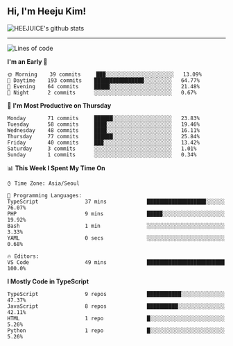 ## Hi, I'm Heeju Kim!

![HEEJUICE's github stats](https://github-readme-stats.vercel.app/api?username=HEEJUICE&show_icons=true)

---
<!--START_SECTION:waka-->
![Lines of code](https://img.shields.io/badge/From%20Hello%20World%20I%27ve%20Written-0%20lines%20of%20code-blue)

**I'm an Early 🐤** 

```text
🌞 Morning    39 commits     ███░░░░░░░░░░░░░░░░░░░░░░   13.09% 
🌆 Daytime    193 commits    ████████████████░░░░░░░░░   64.77% 
🌃 Evening    64 commits     █████░░░░░░░░░░░░░░░░░░░░   21.48% 
🌙 Night      2 commits      ░░░░░░░░░░░░░░░░░░░░░░░░░   0.67%

```
📅 **I'm Most Productive on Thursday** 

```text
Monday       71 commits     ██████░░░░░░░░░░░░░░░░░░░   23.83% 
Tuesday      58 commits     ████░░░░░░░░░░░░░░░░░░░░░   19.46% 
Wednesday    48 commits     ████░░░░░░░░░░░░░░░░░░░░░   16.11% 
Thursday     77 commits     ██████░░░░░░░░░░░░░░░░░░░   25.84% 
Friday       40 commits     ███░░░░░░░░░░░░░░░░░░░░░░   13.42% 
Saturday     3 commits      ░░░░░░░░░░░░░░░░░░░░░░░░░   1.01% 
Sunday       1 commits      ░░░░░░░░░░░░░░░░░░░░░░░░░   0.34%

```


📊 **This Week I Spent My Time On** 

```text
⌚︎ Time Zone: Asia/Seoul

💬 Programming Languages: 
TypeScript               37 mins             ███████████████████░░░░░░   76.07% 
PHP                      9 mins              █████░░░░░░░░░░░░░░░░░░░░   19.92% 
Bash                     1 min               ░░░░░░░░░░░░░░░░░░░░░░░░░   3.33% 
YAML                     0 secs              ░░░░░░░░░░░░░░░░░░░░░░░░░   0.68%

🔥 Editors: 
VS Code                  49 mins             █████████████████████████   100.0%

```

**I Mostly Code in TypeScript** 

```text
TypeScript               9 repos             ███████████░░░░░░░░░░░░░░   47.37% 
JavaScript               8 repos             ██████████░░░░░░░░░░░░░░░   42.11% 
HTML                     1 repo              █░░░░░░░░░░░░░░░░░░░░░░░░   5.26% 
Python                   1 repo              █░░░░░░░░░░░░░░░░░░░░░░░░   5.26%

```



<!--END_SECTION:waka-->
